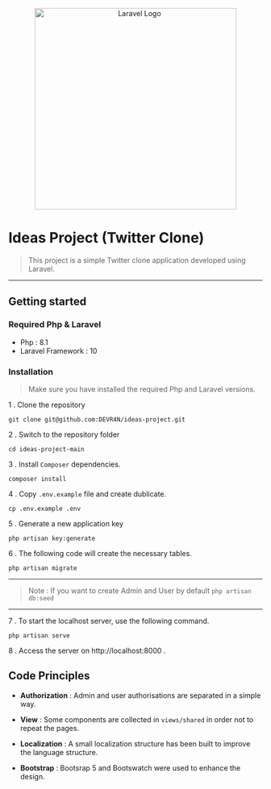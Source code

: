<p align="center"><a href="https://laravel.com" target="_blank"><img src="https://raw.githubusercontent.com/laravel/art/master/logo-lockup/5%20SVG/2%20CMYK/1%20Full%20Color/laravel-logolockup-cmyk-red.svg" width="400" alt="Laravel Logo"></a></p>

# Ideas Project (Twitter Clone)
> This project is a simple Twitter clone application developed using Laravel.


---
## Getting started

### Required Php & Laravel

- Php : 8.1
- Laravel Framework : 10

### Installation
> Make sure you have installed the required Php and Laravel versions.


1 . Clone the repository
```
git clone git@github.com:DEVR4N/ideas-project.git
```

2 . Switch to the repository folder
```
cd ideas-project-main
```

3 . Install `Composer` dependencies.
```
composer install
```

4 . Copy `.env.example` file and create dublicate. 
```
cp .env.example .env
```

5 . Generate a new application key
```
php artisan key:generate
```

6 . The following code will create the necessary tables.
```
php artisan migrate
```

---
> Note : If you want to create Admin and User by default `php artisan db:seed`
---

7 . To start the localhost server, use the following command.
```
php artisan serve
```

8 . Access the server on http://localhost:8000 .


## Code Principles
- **Authorization** : Admin and user authorisations are separated in a simple way.

- **View** : Some components are collected in `views/shared` in order not to repeat the pages.
 
- **Localization** : A small localization structure has been built to improve the language structure.

- **Bootstrap** : Bootsrap 5 and Bootswatch were used to enhance the design.



